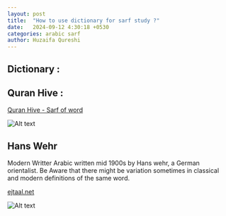 ```yaml
---
layout: post
title:  "How to use dictionary for sarf study ?"
date:   2024-09-12 4:30:18 +0530
categories: arabic sarf
author: Huzaifa Qureshi
---
```



## **Dictionary** :

## **Quran Hive** :

[Quran Hive - Sarf of word](https://quranhive.com/surah/)

![Alt text](https://res.cloudinary.com/ddymelpa3/image/upload/f_auto,q_auto/v1/arabic%20blogs/sarf%20part%201/ppe0wojtkipnbk9ipve6 "Quran Hive")


## Hans Wehr 

Modern Writter Arabic written mid 1900s by Hans wehr, a German orientalist.
Be Aware that there might be variation sometimes in classical and modern definitions of the same word.

[ejtaal.net](http://ejtaal.net)

![Alt text](https://res.cloudinary.com/ddymelpa3/image/upload/f_auto,q_auto/v1/arabic%20blogs/sarf%20part%201/q7nt9agmsw6uzkgadjqt "hans wehr")
